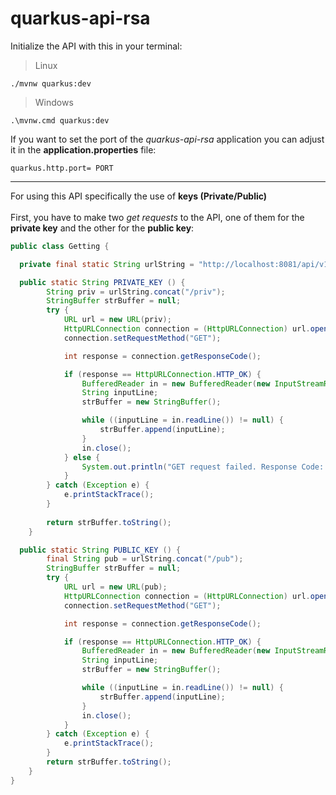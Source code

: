 # quarkus-api-rsa

Initialize the API with this in your terminal:
> Linux
```
./mvnw quarkus:dev
```
> Windows
```
.\mvnw.cmd quarkus:dev
```
If you want to set the port of the _quarkus-api-rsa_ application you can adjust it in the **application.properties** file:
```
quarkus.http.port= PORT
```

- - -

For using this API specifically the use of **keys (Private/Public)**<br><br>
First, you have to make two *get requests* to the API, one of them for the **private key** and the other for the **public key**:
```JAVA
public class Getting {

  private final static String urlString = "http://localhost:8081/api/v1";

  public static String PRIVATE_KEY () {
        String priv = urlString.concat("/priv");
        StringBuffer strBuffer = null;
        try {
            URL url = new URL(priv);
            HttpURLConnection connection = (HttpURLConnection) url.openConnection();
            connection.setRequestMethod("GET");

            int response = connection.getResponseCode();

            if (response == HttpURLConnection.HTTP_OK) {
                BufferedReader in = new BufferedReader(new InputStreamReader(connection.getInputStream()));
                String inputLine;
                strBuffer = new StringBuffer();

                while ((inputLine = in.readLine()) != null) {
                    strBuffer.append(inputLine);
                }
                in.close();
            } else {
                System.out.println("GET request failed. Response Code: " + response);
            }
        } catch (Exception e) {
            e.printStackTrace();
        }
        
        return strBuffer.toString();
    }

  public static String PUBLIC_KEY () {
        final String pub = urlString.concat("/pub");
        StringBuffer strBuffer = null;
        try {
            URL url = new URL(pub);
            HttpURLConnection connection = (HttpURLConnection) url.openConnection();
            connection.setRequestMethod("GET");

            int response = connection.getResponseCode();

            if (response == HttpURLConnection.HTTP_OK) {
                BufferedReader in = new BufferedReader(new InputStreamReader(connection.getInputStream()));
                String inputLine;
                strBuffer = new StringBuffer();

                while ((inputLine = in.readLine()) != null) {
                    strBuffer.append(inputLine);
                }
                in.close();
            }
        } catch (Exception e) {
            e.printStackTrace();
        }
        return strBuffer.toString();
    }
}
```
